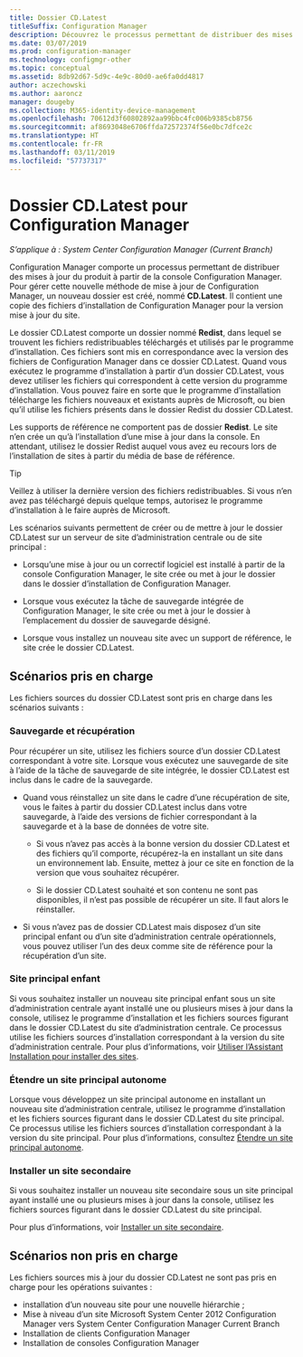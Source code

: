```yaml
---
title: Dossier CD.Latest
titleSuffix: Configuration Manager
description: Découvrez le processus permettant de distribuer des mises à jour du produit à partir de la console Configuration Manager.
ms.date: 03/07/2019
ms.prod: configuration-manager
ms.technology: configmgr-other
ms.topic: conceptual
ms.assetid: 8db92d67-5d9c-4e9c-80d0-ae6fa0dd4817
author: aczechowski
ms.author: aaroncz
manager: dougeby
ms.collection: M365-identity-device-management
ms.openlocfilehash: 70612d3f60802892aa99bbc4fc006b9385cb8756
ms.sourcegitcommit: af8693048e6706ffda72572374f56e0bc7dfce2c
ms.translationtype: HT
ms.contentlocale: fr-FR
ms.lasthandoff: 03/11/2019
ms.locfileid: "57737317"
---
```

# <a name="the-cdlatest-folder-for-configuration-manager"></a>Dossier CD.Latest pour Configuration Manager

*S’applique à : System Center Configuration Manager (Current Branch)*

Configuration Manager comporte un processus permettant de distribuer des mises à jour du produit à partir de la console Configuration Manager. Pour gérer cette nouvelle méthode de mise à jour de Configuration Manager, un nouveau dossier est créé, nommé **CD.Latest**. Il contient une copie des fichiers d’installation de Configuration Manager pour la version mise à jour du site.  

Le dossier CD.Latest comporte un dossier nommé **Redist**, dans lequel se trouvent les fichiers redistribuables téléchargés et utilisés par le programme d’installation. Ces fichiers sont mis en correspondance avec la version des fichiers de Configuration Manager dans ce dossier CD.Latest. Quand vous exécutez le programme d’installation à partir d’un dossier CD.Latest, vous devez utiliser les fichiers qui correspondent à cette version du programme d’installation. Vous pouvez faire en sorte que le programme d’installation télécharge les fichiers nouveaux et existants auprès de Microsoft, ou bien qu’il utilise les fichiers présents dans le dossier Redist du dossier CD.Latest.

Les supports de référence ne comportent pas de dossier **Redist**. Le site n’en crée un qu’à l’installation d’une mise à jour dans la console. En attendant, utilisez le dossier Redist auquel vous avez eu recours lors de l’installation de sites à partir du média de base de référence.  

> [!TIP]  
> Veillez à utiliser la dernière version des fichiers redistribuables. Si vous n’en avez pas téléchargé depuis quelque temps, autorisez le programme d’installation à le faire auprès de Microsoft.   

Les scénarios suivants permettent de créer ou de mettre à jour le dossier CD.Latest sur un serveur de site d’administration centrale ou de site principal :  

- Lorsqu’une mise à jour ou un correctif logiciel est installé à partir de la console Configuration Manager, le site crée ou met à jour le dossier dans le dossier d’installation de Configuration Manager.  

- Lorsque vous exécutez la tâche de sauvegarde intégrée de Configuration Manager, le site crée ou met à jour le dossier à l’emplacement du dossier de sauvegarde désigné.  

- Lorsque vous installez un nouveau site avec un support de référence, le site crée le dossier CD.Latest.


## <a name="supported-scenarios"></a>Scénarios pris en charge

Les fichiers sources du dossier CD.Latest sont pris en charge dans les scénarios suivants :  

### <a name="backup-and-recovery"></a>Sauvegarde et récupération
Pour récupérer un site, utilisez les fichiers source d’un dossier CD.Latest correspondant à votre site. Lorsque vous exécutez une sauvegarde de site à l’aide de la tâche de sauvegarde de site intégrée, le dossier CD.Latest est inclus dans le cadre de la sauvegarde.

- Quand vous réinstallez un site dans le cadre d’une récupération de site, vous le faites à partir du dossier CD.Latest inclus dans votre sauvegarde, à l’aide des versions de fichier correspondant à la sauvegarde et à la base de données de votre site.  

    - Si vous n’avez pas accès à la bonne version du dossier CD.Latest et des fichiers qu’il comporte, récupérez-la en installant un site dans un environnement lab. Ensuite, mettez à jour ce site en fonction de la version que vous souhaitez récupérer.  

    - Si le dossier CD.Latest souhaité et son contenu ne sont pas disponibles, il n’est pas possible de récupérer un site. Il faut alors le réinstaller.  

- Si vous n’avez pas de dossier CD.Latest mais disposez d’un site principal enfant ou d’un site d’administration centrale opérationnels, vous pouvez utiliser l’un des deux comme site de référence pour la récupération d’un site.  

### <a name="install-a-child-primary-site"></a>Site principal enfant
Si vous souhaitez installer un nouveau site principal enfant sous un site d’administration centrale ayant installé une ou plusieurs mises à jour dans la console, utilisez le programme d’installation et les fichiers sources figurant dans le dossier CD.Latest du site d’administration centrale. Ce processus utilise les fichiers sources d’installation correspondant à la version du site d’administration centrale. Pour plus d’informations, voir [Utiliser l’Assistant Installation pour installer des sites](/sccm/core/servers/deploy/install/use-the-setup-wizard-to-install-sites).  

### <a name="expand-a-stand-alone-primary-site"></a>Étendre un site principal autonome
Lorsque vous développez un site principal autonome en installant un nouveau site d’administration centrale, utilisez le programme d’installation et les fichiers sources figurant dans le dossier CD.Latest du site principal. Ce processus utilise les fichiers sources d’installation correspondant à la version du site principal. Pour plus d’informations, consultez [Étendre un site principal autonome](/sccm/core/servers/deploy/install/use-the-setup-wizard-to-install-sites#bkmk_expand).

### <a name="install-a-secondary-site"></a>Installer un site secondaire
<!-- SCCMDocs-pr issue #3164 --> Si vous souhaitez installer un nouveau site secondaire sous un site principal ayant installé une ou plusieurs mises à jour dans la console, utilisez les fichiers sources figurant dans le dossier CD.Latest du site principal. 

Pour plus d’informations, voir [Installer un site secondaire](/sccm/core/servers/deploy/install/use-the-setup-wizard-to-install-sites#bkmk_secondary). 


## <a name="unsupported-scenarios"></a>Scénarios non pris en charge

Les fichiers sources mis à jour du dossier CD.Latest ne sont pas pris en charge pour les opérations suivantes :  
   
- installation d’un nouveau site pour une nouvelle hiérarchie ;  
- Mise à niveau d’un site Microsoft System Center 2012 Configuration Manager vers System Center Configuration Manager Current Branch
- Installation de clients Configuration Manager
- Installation de consoles Configuration Manager

